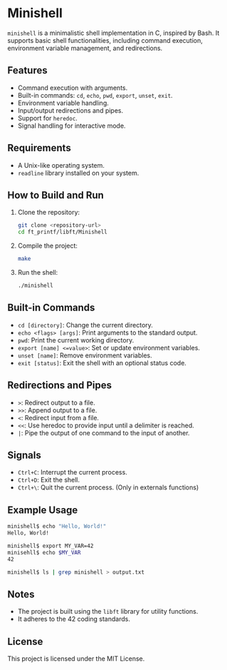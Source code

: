 # Minishell

`minishell` is a minimalistic shell implementation in C, inspired by Bash. It supports basic shell functionalities, including command execution, environment variable management, and redirections.

## Features
- Command execution with arguments.
- Built-in commands: `cd`, `echo`, `pwd`, `export`, `unset`, `exit`.
- Environment variable handling.
- Input/output redirections and pipes.
- Support for `heredoc`.
- Signal handling for interactive mode.

## Requirements
- A Unix-like operating system.
- `readline` library installed on your system.

## How to Build and Run
1. Clone the repository:
   ```bash
   git clone <repository-url>
   cd ft_printf/libft/Minishell
   ```

2. Compile the project:
   ```bash
   make
   ```

3. Run the shell:
   ```bash
   ./minishell
   ```

## Built-in Commands
- `cd [directory]`: Change the current directory.
- `echo <flags> [args]`: Print arguments to the standard output.
- `pwd`: Print the current working directory.
- `export [name] <=value>`: Set or update environment variables.
- `unset [name]`: Remove environment variables.
- `exit [status]`: Exit the shell with an optional status code.

## Redirections and Pipes
- `>`: Redirect output to a file.
- `>>`: Append output to a file.
- `<`: Redirect input from a file.
- `<<`: Use heredoc to provide input until a delimiter is reached.
- `|`: Pipe the output of one command to the input of another.

## Signals
- `Ctrl+C`: Interrupt the current process.
- `Ctrl+D`: Exit the shell.
- `Ctrl+\`: Quit the current process. (Only in externals functions)

## Example Usage
```bash
minishell$ echo "Hello, World!"
Hello, World!

minishell$ export MY_VAR=42
minisehll$ echo $MY_VAR
42

minishell$ ls | grep minishell > output.txt
```

## Notes
- The project is built using the `libft` library for utility functions.
- It adheres to the 42 coding standards.

## License
This project is licensed under the MIT License.

